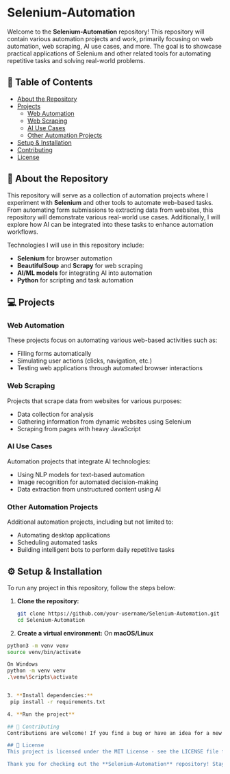# Selenium-Automation

Welcome to the **Selenium-Automation** repository! This repository will contain various automation projects and work, primarily focusing on web automation, web scraping, AI use cases, and more. The goal is to showcase practical applications of Selenium and other related tools for automating repetitive tasks and solving real-world problems.

## 📑 Table of Contents
- [About the Repository](#about-the-repository)
- [Projects](#projects)
  - [Web Automation](#web-automation)
  - [Web Scraping](#web-scraping)
  - [AI Use Cases](#ai-use-cases)
  - [Other Automation Projects](#other-automation-projects)
- [Setup & Installation](#setup--installation)
- [Contributing](#contributing)
- [License](#license)

## 🚀 About the Repository
This repository will serve as a collection of automation projects where I experiment with **Selenium** and other tools to automate web-based tasks. From automating form submissions to extracting data from websites, this repository will demonstrate various real-world use cases. Additionally, I will explore how AI can be integrated into these tasks to enhance automation workflows.

Technologies I will use in this repository include:
- **Selenium** for browser automation
- **BeautifulSoup** and **Scrapy** for web scraping
- **AI/ML models** for integrating AI into automation
- **Python** for scripting and task automation

## 💻 Projects
### Web Automation
These projects focus on automating various web-based activities such as:
- Filling forms automatically
- Simulating user actions (clicks, navigation, etc.)
- Testing web applications through automated browser interactions

### Web Scraping
Projects that scrape data from websites for various purposes:
- Data collection for analysis
- Gathering information from dynamic websites using Selenium
- Scraping from pages with heavy JavaScript

### AI Use Cases
Automation projects that integrate AI technologies:
- Using NLP models for text-based automation
- Image recognition for automated decision-making
- Data extraction from unstructured content using AI

### Other Automation Projects
Additional automation projects, including but not limited to:
- Automating desktop applications
- Scheduling automated tasks
- Building intelligent bots to perform daily repetitive tasks

## ⚙️ Setup & Installation

To run any project in this repository, follow the steps below:

1. **Clone the repository:**
   ```bash
   git clone https://github.com/your-username/Selenium-Automation.git
   cd Selenium-Automation

2. **Create a virtual environment:**
  On **macOS/Linux**
  ```bash
  python3 -m venv venv
  source venv/bin/activate

  On Windows
  python -m venv venv
  .\venv\Scripts\activate


3. **Install dependencies:**
   pip install -r requirements.txt

4. **Run the project**

## 🤝 Contributing
Contributions are welcome! If you find a bug or have an idea for a new feature, feel free to open an issue or submit a pull request. Please make sure your contributions adhere to the project's coding guidelines and best practices.

## 📝 License
This project is licensed under the MIT License - see the LICENSE file for details.

Thank you for checking out the **Selenium-Automation** repository! Stay tuned for exciting automation projects 🚀.


   
